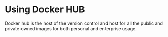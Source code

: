 # Using Docker HUB

Docker hub is the host of the version control and host for all the public and private owned images for both personal and enterprise usage.
